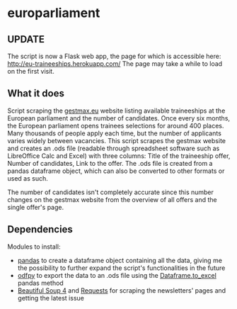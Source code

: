 # europarliament

## UPDATE 
The script is now a Flask web app, the page for which is accessible here: http://eu-traineeships.herokuapp.com/ 
The page may take a while to load on the first visit.

## What it does
Script scraping the [gestmax.eu](ep-stages.gestmax.eu) website listing available traineeships at the European parliament and the number of candidates.
Once every six months, the European parliament opens trainees selections for around 400 places. Many thousands of people apply each time, but the number of applicants varies widely between vacancies.
This script scrapes the gestmax website and creates an .ods file (readable through spreadsheet software such as LibreOffice Calc and Excel) with three columns: Title of the traineeship offer, Number of candidates, Link to the offer. The .ods file is created from a pandas dataframe object, which can also be converted to other formats or used as such.

The number of candidates isn't completely accurate since this number changes on the gestmax website from the overview of all offers and the single offer's page.

## Dependencies
Modules to install:
* [pandas](https://pandas.pydata.org/) to create a dataframe object containing all the data, giving me the possibility to further expand the script's functionalities in the future
* [odfpy](https://pypi.org/project/odfpy/) to export the data to an .ods file using the [Dataframe.to_excel](https://pandas.pydata.org/pandas-docs/stable/reference/api/pandas.DataFrame.to_excel.html) pandas method 
* [Beautiful Soup 4](https://www.crummy.com/software/BeautifulSoup/bs4/doc/) and [Requests](https://requests.readthedocs.io/en/master/) for scraping the newsletters' pages and getting the latest issue
